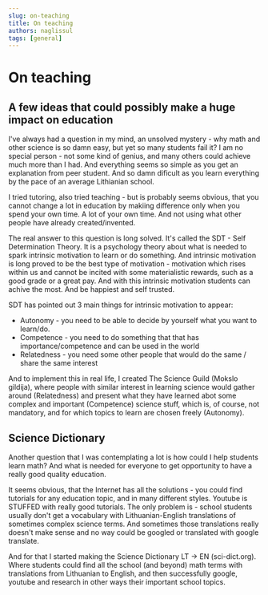 ```yaml
---
slug: on-teaching
title: On teaching
authors: naglissul
tags: [general]
---
```


# On teaching

## A few ideas that could possibly make a huge impact on education

I've always had a question in my mind, an unsolved mystery - why math and other science is so damn easy, but yet so many students fail it? I am no special person - not some kind of genius, and many others could achieve much more than I had. And everything seems so simple as you get an explanation from peer student. And so damn dificult as you learn everything by the pace of an average Lithianian school.

I tried tutoring, also tried teaching - but is probably seems obvious, that you cannot change a lot in education by makiing difference only when you spend your own time. A lot of your own time. And not using what other people have already created/invented.

The real answer to this question is long solved. It's called the SDT - Self Determination Theory. It is a psychology theory about what is needed to spark intrinsic motivation to learn or do something. And intrinsic motivation is long proved to be the best type of motivation - motivation which rises within us and cannot be incited with some materialistic rewards, such as a good grade or a great pay. And with this intrinsic motivation students can achive the most. And be happiest and self trusted.

SDT has pointed out 3 main things for intrinsic motivation to appear:

- Autonomy - you need to be able to decide by yourself what you want to learn/do.
- Competence - you need to do something that that has importance/competence and can be used in the world
- Relatedness - you need some other people that would do the same / share the same interest

And to implement this in real life, I created The Science Guild (Mokslo gildija), where people with similar interest in learning science would gather around (Relatedness) and present what they have learned abot some complex and important (Competence) science stuff, which is, of course, not mandatory, and for which topics to learn are chosen freely (Autonomy).

## Science Dictionary

Another question that I was contemplating a lot is how could I help students learn math? And what is needed for everyone to get opportunity to have a really good quality education.

It seems obvious, that the Internet has all the solutions - you could find tutorials for any education topic, and in many different styles. Youtube is STUFFED with really good tutorials. The only problem is - school students usually don't get a vocabulary with Lithuanian-English translations of sometimes complex science terms. And sometimes those translations really doesn't make sense and no way could be googled or translated with google translate.

And for that I started making the Science Dictionary LT -> EN (sci-dict.org). Where students could find all the school (and beyond) math terms with translations from Lithuanian to English, and then successfully google, youtube and research in other ways their important school topics.
